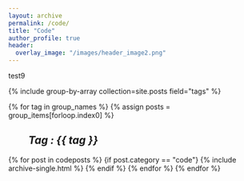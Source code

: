 ```yaml
---
layout: archive
permalink: /code/
title: "Code"
author_profile: true
header:
  overlay_image: "/images/header_image2.png"
---
```


test9

{% include group-by-array collection=site.posts field="tags" %}

{% for tag in group_names %}
  {% assign posts = group_items[forloop.index0] %}
  <h2 id="{{ tag | slugify }}"
   class="archive__subtitle"><i style="margin-left: 40px">Tag : {{ tag }}</i></h2>
  {% for post in codeposts %}
    {if post.category == "code"}
      {% include archive-single.html %}
    {% endif %}
  {% endfor %}
{% endfor %}
